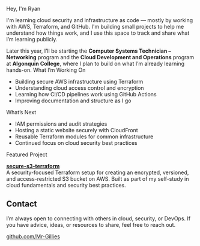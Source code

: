 Hey, I'm Ryan

I'm learning cloud security and infrastructure as code — mostly by working with AWS, Terraform, and GitHub. I'm building small projects to help me understand how things work, and I use this space to track and share what I’m learning publicly.

Later this year, I’ll be starting the **Computer Systems Technician – Networking** program and the **Cloud Development and Operations** program at **Algonquin College**, where I plan to build on what I’m already learning hands-on.
What I’m Working On

- Building secure AWS infrastructure using Terraform
- Understanding cloud access control and encryption
- Learning how CI/CD pipelines work using GitHub Actions
- Improving documentation and structure as I go

What’s Next

- IAM permissions and audit strategies
- Hosting a static website securely with CloudFront
- Reusable Terraform modules for common infrastructure
- Continued focus on cloud security best practices

Featured Project

**[secure-s3-terraform](https://github.com/Mr-Gillies/secure-s3-terraform)**  
A security-focused Terraform setup for creating an encrypted, versioned, and access-restricted S3 bucket on AWS. Built as part of my self-study in cloud fundamentals and security best practices.


## Contact

I’m always open to connecting with others in cloud, security, or DevOps. If you have advice, ideas, or resources to share, feel free to reach out.

[github.com/Mr-Gillies](https://github.com/Mr-Gillies)


<!--
**Mr-Gillies/Mr-Gillies** is a ✨ _special_ ✨ repository because its `README.md` (this file) appears on your GitHub profile.

Here are some ideas to get you started:

- 🔭 I’m currently working on ...
- 🌱 I’m currently learning ...
- 👯 I’m looking to collaborate on ...
- 🤔 I’m looking for help with ...
- 💬 Ask me about ...
- 📫 How to reach me: ...
- 😄 Pronouns: ...
- ⚡ Fun fact: ...
-->

